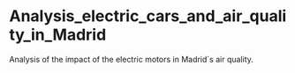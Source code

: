 # Analysis_electric_cars_and_air_quality_in_Madrid
Analysis of the impact of the electric motors in Madrid`s air quality.
